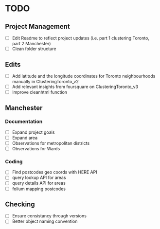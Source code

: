# TODO

## Project Management
- [ ] Edit Readme to reflect project updates (i.e. part 1 clustering Toronto, part 2 Manchester)
- [ ] Clean folder structure

## Edits
- [ ] Add latitude and the longitude coordinates for Toronto neighbourhoods manually in ClusteringToronto_v2
- [ ] Add relevant insights from foursquare on ClusteringToronto_v3
- [ ] Improve cleanhtml function

## Manchester

### Documentation
- [ ] Expand project goals
- [ ] Expand area
- [ ] Observations for metropolitan districts
- [ ] Observations for Wards

### Coding
- [ ] Find postcodes geo coords with HERE API 
- [ ] query lookup API for areas
- [ ] query details API for areas
- [ ] folium mapping postcodes

## Checking
- [ ] Ensure consistancy through versions
- [ ] Better object naming convention
